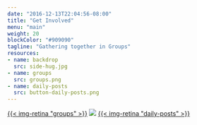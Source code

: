 ```yaml
---
date: "2016-12-13T22:04:56-08:00"
title: "Get Involved"
menu: "main"
weight: 20
blockColor: "#909090"
tagline: "Gathering together in Groups"
resources:
- name: backdrop
  src: side-hug.jpg
- name: groups
  src: groups.png
- name: daily-posts
  src: button-daily-posts.png
---
```


<div class="page-buttons">
  <a href="groups/">{{< img-retina "groups" >}}</a>
  <img class="separator" src="img/nav-separator.png" />
  <a href="https://www.youtube.com/playlist?list=PLBA3HWqIJ2eos8Ikf0Fwj33W_WiIShBS5">{{< img-retina "daily-posts" >}}</a>
</div>


